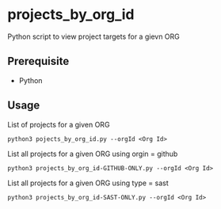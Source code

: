 # projects_by_org_id

Python script to view project targets for a gievn ORG

## Prerequisite

- Python

## Usage

List of projects for a given ORG

```
python3 pojects_by_org_id.py --orgId <Org Id>
```

List all projects for a given ORG using orgin = github

```
python3 projects_by_org_id-GITHUB-ONLY.py --orgId <Org Id>
```

List all projects for a given ORG using type = sast

```
python3 projects_by_org_id-SAST-ONLY.py --orgId <Org Id>
```


